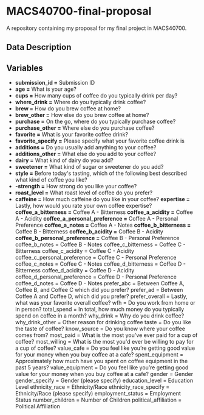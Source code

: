 # MACS40700-final-proposal
A repository containing my proposal for my final project in MACS40700. 

## Data Description

## Variables

  * __submission_id =__ Submission ID
  * __age =__ What is your age?
  * __cups =__ How many cups of coffee do you typically drink per day?
  * __where_drink =__ Where do you typically drink coffee?
  * __brew =__ How do you brew coffee at home?
  * __brew_other =__ How else do you brew coffee at home?
  * __purchase =__ On the go, where do you typically purchase coffee?
  * __purchase_other =__ Where else do you purchase coffee?
  * __favorite =__ What is your favorite coffee drink?
  * __favorite_specify =__ Please specify what your favorite coffee drink is
  * __additions =__ Do you usually add anything to your coffee?
  * __additions_other =__ What else do you add to your coffee?
  * __dairy =__ What kind of dairy do you add?
  * __sweetener =__ What kind of sugar or sweetener do you add?
  * __style =__ Before today's tasting, which of the following best described what kind of coffee you like?
  * __-strength =__ How strong do you like your coffee?
  * __roast_level =__ What roast level of coffee do you prefer?
  * __caffeine =__ How much caffeine do you like in your coffee?
  __expertise =__ Lastly, how would you rate your own coffee expertise?
  __coffee_a_bitterness =__ Coffee A - Bitterness
  __coffee_a_acidity =__ Coffee A - Acidity
  __coffee_a_personal_preference =__ Coffee A - Personal Preference
  __coffee_a_notes =__ Coffee A - Notes
  __coffee_b_bitterness =__ Coffee B - Bitterness
  __coffee_b_acidity =__ Coffee B - Acidity
  __coffee_b_personal_preference =__ Coffee B - Personal Preference
    coffee_b_notes = Coffee B - Notes
    coffee_c_bitterness = Coffee C - Bitterness
    coffee_c_acidity = Coffee C - Acidity
    coffee_c_personal_preference = Coffee C - Personal Preference
    coffee_c_notes = Coffee C - Notes
    coffee_d_bitterness = Coffee D - Bitterness
    coffee_d_acidity = Coffee D - Acidity
    coffee_d_personal_preference = Coffee D - Personal Preference
    coffee_d_notes = Coffee D - Notes
    prefer_abc = Between Coffee A, Coffee B, and Coffee C which did you prefer?
    prefer_ad = Between Coffee A and Coffee D, which did you prefer?
    prefer_overall = Lastly, what was your favorite overall coffee?
    wfh = Do you work from home or in person?
    total_spend = In total, how much money do you typically spend on coffee in a month?
    why_drink = Why do you drink coffee?
    why_drink_other = Other reason for drinking coffee
    taste = Do you like the taste of coffee?
    know_source = Do you know where your coffee comes from?
    most_paid = What is the most you've ever paid for a cup of coffee?
    most_willing = What is the most you'd ever be willing to pay for a cup of coffee?
    value_cafe = Do you feel like you’re getting good value for your money when you buy coffee at a cafe?
    spent_equipment = Approximately how much have you spent on coffee equipment in the past 5 years?
    value_equipment = Do you feel like you’re getting good value for your money when you buy coffee at a cafe?
    gender = Gender
    gender_specify = Gender (please specify)
    education_level = Education Level
    ethnicity_race = Ethnicity/Race
    ethnicity_race_specify = Ethnicity/Race (please specify)
    employment_status = Employment Status
    number_children = Number of Children
    political_affiliation = Political Affiliation
